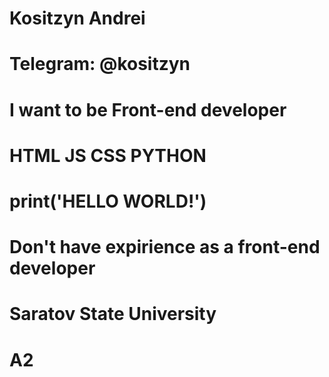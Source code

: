 # Kositzyn Andrei
# Telegram: @kositzyn
# I want to be Front-end developer
# HTML JS CSS PYTHON
# print('HELLO WORLD!')
# Don't have expirience as a front-end developer
# Saratov State University
# A2
